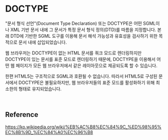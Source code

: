 # DOCTYPE

"문서 형식 선언"(Document Type Declaration) 또는 DOCTYPE은 어떤 SGML이나 XML 기반 문서 내에 그 문서가 특정 문서 형식 정의(DTD)를 따름을 지정합니다. 본래 DTD에 기반한 SGML 도구를 이용해 문서 해석 가능성과 유효성을 검사하기 위한 목적으로 문서 내에 삽입되었습니다.

웹 브라우저는 DOCTYPE이 없는 HTML 문서를 쿼크 모드로 렌더링하지만 DOCTYPE이 있는 문서를 표준 모드로 렌더링하기 때문에, DOCTYPE을 이용해서 어떤 웹 페이지가 모든 웹 브라우저에서 같은 레이아웃으로 제공되도록 할 수 있습니다.

한편 HTML5는 구조적으로 SGML과 호환될 수 없습니다. 따라서 HTML5로 구성된 문서에서 DOCTYPE은 불필요하지만, 웹 브라우저들의 표준 모드를 활성화하기 위해 최소한의 형태로 유지되었습니다.

<br>

## Reference

https://ko.wikipedia.org/wiki/%EB%AC%B8%EC%84%9C_%ED%98%95%EC%8B%9D_%EC%84%A0%EC%96%B8
